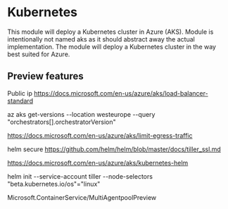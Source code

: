 # Kubernetes

This module will deploy a Kubernetes cluster in Azure (AKS). Module is intentionally not named aks as it should abstract away the actual implementation. The module will deploy a Kubernetes cluster in the way best suited for Azure.

## Preview features

Public ip
https://docs.microsoft.com/en-us/azure/aks/load-balancer-standard

az aks get-versions --location westeurope --query "orchestrators[].orchestratorVersion"


https://docs.microsoft.com/en-us/azure/aks/limit-egress-traffic


helm secure
https://github.com/helm/helm/blob/master/docs/tiller_ssl.md

https://docs.microsoft.com/en-us/azure/aks/kubernetes-helm

helm init --service-account tiller --node-selectors "beta.kubernetes.io/os"="linux"


Microsoft.ContainerService/MultiAgentpoolPreview